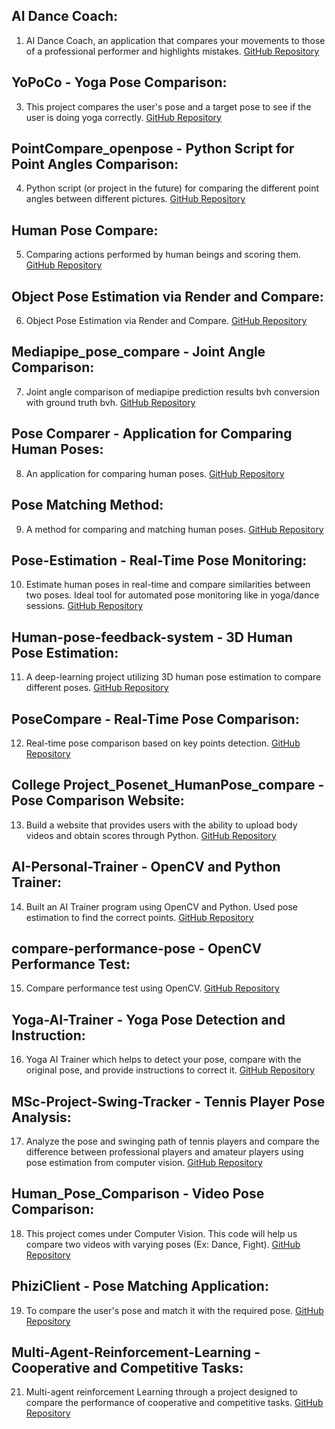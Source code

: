 ## AI Dance Coach:
1. AI Dance Coach, an application that compares your movements to those of a professional performer and highlights mistakes.
[GitHub Repository](https://github.com/goodCycle/AI-Dance-Coach)

## YoPoCo - Yoga Pose Comparison:
3. This project compares the user's pose and a target pose to see if the user is doing yoga correctly.
[GitHub Repository](https://github.com/nosyarlin/YoPoCo)

## PointCompare_openpose - Python Script for Point Angles Comparison:
4. Python script (or project in the future) for comparing the different point angles between different pictures.
[GitHub Repository](https://github.com/Begeassgit/PointCompare_openpose)

## Human Pose Compare:
5. Comparing actions performed by human beings and scoring them.
[GitHub Repository](https://github.com/kr1210/Human-Pose-Compare)

## Object Pose Estimation via Render and Compare:
6. Object Pose Estimation via Render and Compare.
[GitHub Repository](https://github.com/ponimatkin/focalpose)


## Mediapipe_pose_compare - Joint Angle Comparison:
7. Joint angle comparison of mediapipe prediction results bvh conversion with ground truth bvh.
[GitHub Repository](https://github.com/CocoaPebble/mediapipe_pose_compare)

## Pose Comparer - Application for Comparing Human Poses:
8. An application for comparing human poses.
[GitHub Repository](https://github.com/fjunqueira/pose-comparer)


## Pose Matching Method:
9. A method for comparing and matching human poses.
[GitHub Repository](https://github.com/mattavallone/pose-matching)

## Pose-Estimation - Real-Time Pose Monitoring:
10. Estimate human poses in real-time and compare similarities between two poses. Ideal tool for automated pose monitoring like in yoga/dance sessions.
[GitHub Repository](https://github.com/siddhant012/Pose-Estimation)

## Human-pose-feedback-system - 3D Human Pose Estimation:
11. A deep-learning project utilizing 3D human pose estimation to compare different poses.
[GitHub Repository](https://github.com/vuxminhan/Human-pose-feedback-system)

## PoseCompare - Real-Time Pose Comparison:
12. Real-time pose comparison based on key points detection.
[GitHub Repository](https://github.com/its-gazza/PoseCompare)

## College Project_Posenet_HumanPose_compare - Pose Comparison Website:
13. Build a website that provides users with the ability to upload body videos and obtain scores through Python.
[GitHub Repository](https://github.com/lilysally/CollegeProject_Posenet_HumanPose_compare)

## AI-Personal-Trainer - OpenCV and Python Trainer:
14. Built an AI Trainer program using OpenCV and Python. Used pose estimation to find the correct points.
[GitHub Repository](https://github.com/MONEMALI9/AI-Personal-Trainer)

## compare-performance-pose - OpenCV Performance Test:
15. Compare performance test using OpenCV.
[GitHub Repository](https://github.com/RuthGyeul/compare-performance-pose)

## Yoga-AI-Trainer - Yoga Pose Detection and Instruction:
16. Yoga AI Trainer which helps to detect your pose, compare with the original pose, and provide instructions to correct it.
[GitHub Repository](https://github.com/Ritika032/Yoga-AI-Trainer)

## MSc-Project-Swing-Tracker - Tennis Player Pose Analysis:
17. Analyze the pose and swinging path of tennis players and compare the difference between professional players and amateur players using pose estimation from computer vision.
[GitHub Repository](https://github.com/attic-lee/MSc-Project-Swing-Tracker)

## Human_Pose_Comparison - Video Pose Comparison:
18. This project comes under Computer Vision. This code will help us compare two videos with varying poses (Ex: Dance, Fight).
[GitHub Repository](https://github.com/harshitht789/Human_Pose_Comparison)

## PhiziClient - Pose Matching Application:
19. To compare the user's pose and match it with the required pose.
[GitHub Repository](https://github.com/itaym1/PhiziClient)

## Multi-Agent-Reinforcement-Learning - Cooperative and Competitive Tasks:
21. Multi-agent reinforcement Learning through a project designed to compare the performance of cooperative and competitive tasks.
[GitHub Repository](https://github.com/kspdsml/Multi-Agent-Reinforcment-Learning)
